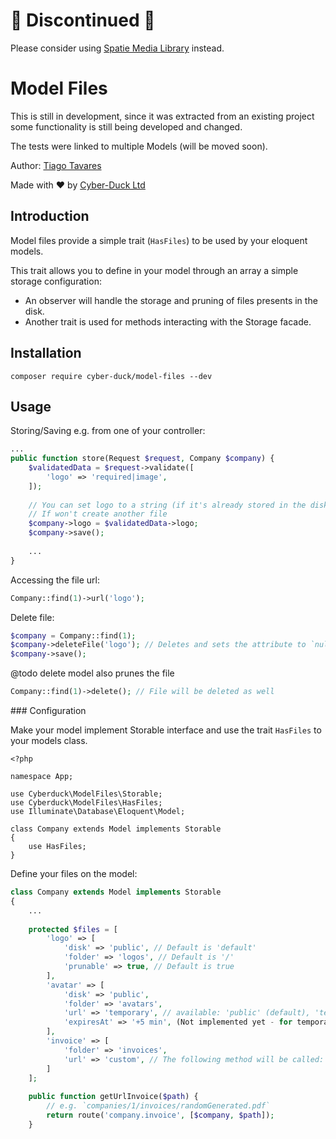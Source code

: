 # 🚨 Discontinued 🚨
Please consider using [Spatie Media Library](https://github.com/spatie/laravel-medialibrary) instead.

# Model Files

This is still in development, since it was extracted from an existing project some 
functionality is still being developed and changed.

The tests were linked to multiple Models (will be moved soon).

Author: [Tiago Tavares](https://github.com/tiagocyberduck)

Made with :heart: by [Cyber-Duck Ltd](http://www.cyber-duck.co.uk)

## Introduction

Model files provide a simple trait (`HasFiles`) to be used by your eloquent models.

This trait allows you to define in your model through an array a simple storage configuration:

* An observer will handle the storage and pruning of files presents in the disk.
* Another trait is used for methods interacting with the Storage facade.

## Installation

```
composer require cyber-duck/model-files --dev
```

## Usage

Storing/Saving e.g. from one of your controller:
```php
...
public function store(Request $request, Company $company) {
    $validatedData = $request->validate([
        'logo' => 'required|image',
    ]);
    
    // You can set logo to a string (if it's already stored in the disk)
    // If won't create another file
    $company->logo = $validatedData->logo;
    $company->save();
    
    ...
}
```

Accessing the file url:
```php
Company::find(1)->url('logo');
```

Delete file:
```php
$company = Company::find(1);
$company->deleteFile('logo'); // Deletes and sets the attribute to `null`
$company->save();
```

@todo delete model also prunes the file
```php
Company::find(1)->delete(); // File will be deleted as well
```

### Configuration

Make your model implement Storable interface and use the trait `HasFiles` to your models class. 
```
<?php

namespace App;

use Cyberduck\ModelFiles\Storable;
use Cyberduck\ModelFiles\HasFiles;
use Illuminate\Database\Eloquent\Model;

class Company extends Model implements Storable
{
    use HasFiles;
}
```

Define your files on the model:

```php
class Company extends Model implements Storable
{
    ...
    
    protected $files = [
        'logo' => [
            'disk' => 'public', // Default is 'default'
            'folder' => 'logos', // Default is '/'
            'prunable' => true, // Default is true
        ],
        'avatar' => [
            'disk' => 'public',
            'folder' => 'avatars',
            'url' => 'temporary', // available: 'public' (default), 'temporary', 'custom'
            'expiresAt' => '+5 min', (Not implemented yet - for temporary)
        ],
        'invoice' => [
            'folder' => 'invoices',
            'url' => 'custom', // The following method will be called: `getUrlInvoice` with the value of the attribute
        ]
    ];
    
    public function getUrlInvoice($path) {
        // e.g. `companies/1/invoices/randomGenerated.pdf`
        return route('company.invoice', [$company, $path]);
    }
```
